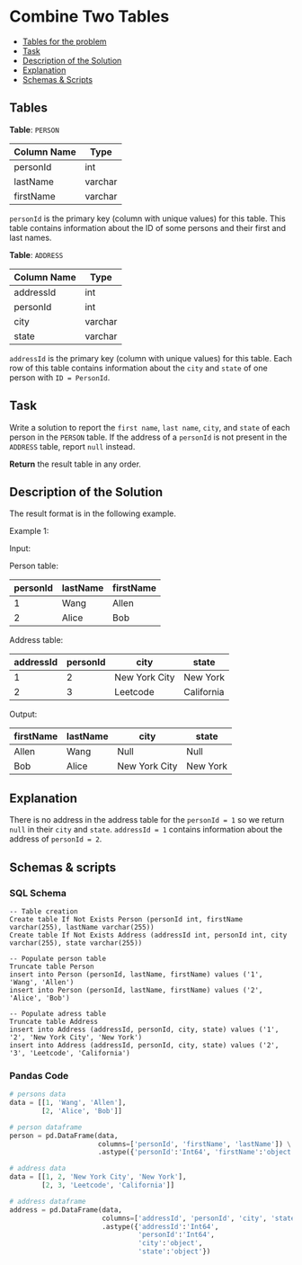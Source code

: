 # Combine Two Tables

- [Tables for the problem](#tables)
- [Task](#task)
- [Description of the Solution](#description-of-the-solution)
- [Explanation](#explanation)
- [Schemas & Scripts](#schemas--scripts)

## Tables 

**Table**: ```PERSON```

| Column Name | Type     |
|-------------|----------|
| personId    | int      |
| lastName    | varchar  |
| firstName   | varchar  |

```personId``` is the primary key (column with unique values) for this table.
This table contains information about the ID of some persons and their first and last names.

**Table**: ```ADDRESS```

| Column Name | Type    |
|-------------|---------|
| addressId   | int     |
| personId    | int     |
| city        | varchar |
| state       | varchar |

```addressId``` is the primary key (column with unique values) for this table. 
Each row of this table contains information about the ```city``` and ```state``` of one person with ```ID = PersonId```.

## Task

Write a solution to report the ```first name```, ```last name```, ```city```, and ```state``` of each person in the 
```PERSON``` table. If the address of a ```personId``` is not present in the ```ADDRESS``` table, report ```null``` 
instead.

**Return** the result table in any order.

## Description of the Solution ## 

The result format is in the following example.

Example 1:

Input: 

Person table:

| personId | lastName | firstName |
|----------|----------|-----------|
| 1        | Wang     | Allen     |
| 2        | Alice    | Bob       |

Address table:

| addressId | personId | city          | state      |
|-----------|----------|---------------|------------|
| 1         | 2        | New York City | New York   |
| 2         | 3        | Leetcode      | California |

Output: 

| firstName | lastName | city          | state    |
|-----------|----------|---------------|----------|
| Allen     | Wang     | Null          | Null     |
| Bob       | Alice    | New York City | New York |

## Explanation ##
There is no address in the address table for the ```personId = 1``` so we return ```null``` in their ```city``` and ```state```.
```addressId = 1``` contains information about the address of ```personId = 2```.

## Schemas & scripts

### SQL Schema

```genericsql
-- Table creation
Create table If Not Exists Person (personId int, firstName varchar(255), lastName varchar(255))
Create table If Not Exists Address (addressId int, personId int, city varchar(255), state varchar(255))

-- Populate person table
Truncate table Person
insert into Person (personId, lastName, firstName) values ('1', 'Wang', 'Allen')
insert into Person (personId, lastName, firstName) values ('2', 'Alice', 'Bob')

-- Populate adress table
Truncate table Address
insert into Address (addressId, personId, city, state) values ('1', '2', 'New York City', 'New York')
insert into Address (addressId, personId, city, state) values ('2', '3', 'Leetcode', 'California')
```

### Pandas Code

```python
# persons data
data = [[1, 'Wang', 'Allen'], 
        [2, 'Alice', 'Bob']]

# person dataframe
person = pd.DataFrame(data, 
                      columns=['personId', 'firstName', 'lastName']) \
                      .astype({'personId':'Int64', 'firstName':'object', 'lastName':'object'})

# address data
data = [[1, 2, 'New York City', 'New York'], 
        [2, 3, 'Leetcode', 'California']]

# address dataframe
address = pd.DataFrame(data, 
                       columns=['addressId', 'personId', 'city', 'state']) \
                       .astype({'addressId':'Int64', 
                                'personId':'Int64', 
                                'city':'object', 
                                'state':'object'})
```
